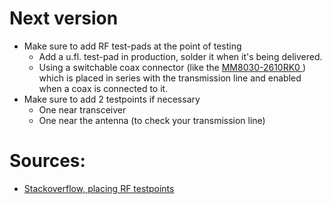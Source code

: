 # Next version
- Make sure to add RF test-pads at the point of testing
	- Add a u.fl. test-pad in production, solder it when it's being delivered.
	- Using a switchable coax connector (like the [MM8030-2610RK0
](https://eu.mouser.com/ProductDetail/Murata-Electronics/MM8030-2610RK0?qs=%2Fha2pyFadui6EZC%252BNwU5I446m3Z%2FkahugdGMg7kp0Gd%252Bvd0%252BzP64YA%3D%3D)) which is placed in series with the transmission line and enabled when a coax is connected to it.
- Make sure to add 2 testpoints if necessary
	- One near transceiver
	- One near the antenna (to check your transmission line)




# Sources:
- [Stackoverflow, placing RF testpoints](https://electronics.stackexchange.com/questions/560225/where-should-i-place-my-rf-test-point?fbclid=IwY2xjawJbKZVleHRuA2FlbQIxMAABHawI_kbqkomStI-Y4tLwu_u_v19jUvDQYggQsGq0M43ViGhQL__Cy7Yblg_aem_1vwwciJbDrnEQNaRCisDlQ)